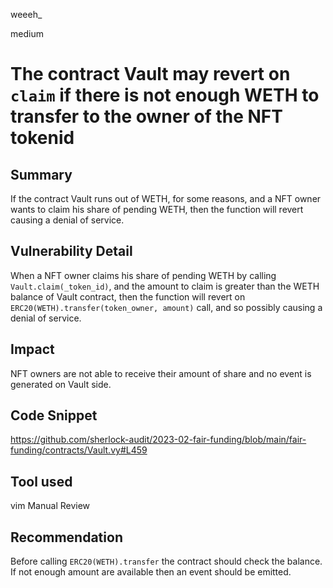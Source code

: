 weeeh_

medium

# The contract Vault may revert on `claim` if there is not enough WETH to transfer to the owner of the NFT tokenid

## Summary
If the contract Vault runs out of WETH, for some reasons, and a NFT owner wants to claim his share of pending WETH, then the function will revert causing a denial of service.

## Vulnerability Detail
When a NFT owner claims his share of pending WETH by calling `Vault.claim(_token_id)`, and the amount to claim is greater than the WETH balance of Vault contract, then the function will revert on `ERC20(WETH).transfer(token_owner, amount)` call, and so possibly causing a denial of service.

## Impact
NFT owners are not able to receive their amount of share and no event is generated on Vault side.

## Code Snippet
https://github.com/sherlock-audit/2023-02-fair-funding/blob/main/fair-funding/contracts/Vault.vy#L459

## Tool used
vim
Manual Review

## Recommendation
Before calling `ERC20(WETH).transfer` the contract should check the balance. If not enough amount are available then an event should be emitted.